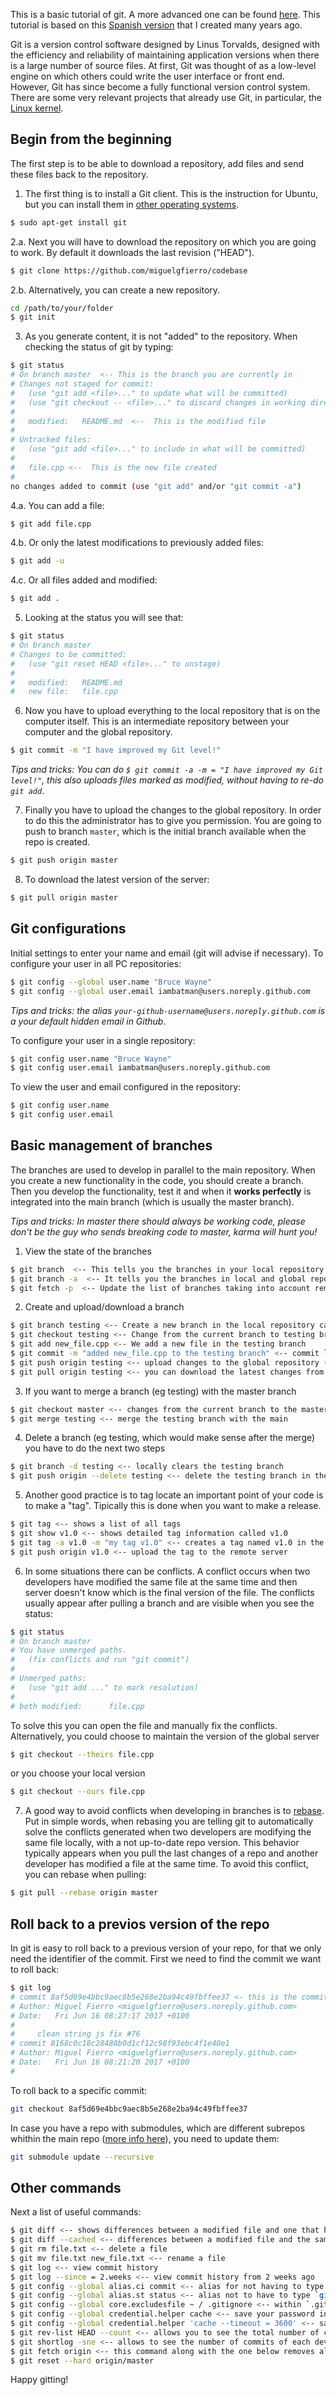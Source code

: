 This is a basic tutorial of git. A more advanced one can be found [here](http://git-scm.com/book). This tutorial is based on this [Spanish version](http://asrob.uc3m.es/index.php/Tutorial_git) that I created many years ago.

Git is a version control software designed by Linus Torvalds, designed with the efficiency and reliability of maintaining application versions when there is a large number of source files. At first, Git was thought of as a low-level engine on which others could write the user interface or front end. However, Git has since become a fully functional version control system. There are some very relevant projects that already use Git, in particular, the [Linux kernel](https://github.com/torvalds/linux).

## Begin from the beginning

The first step is to be able to download a repository, add files and send these files back to the repository.

1. The first thing is to install a Git client. This is the instruction for Ubuntu, but you can install them in [other operating systems](https://git-scm.com/book/en/v2/Getting-Started-Installing-Git). 
```bash
$ sudo apt-get install git
```
2.a. Next you will have to download the repository on which you are going to work. By default it downloads the last revision ("HEAD").
```bash
$ git clone https://github.com/miguelgfierro/codebase
```
2.b. Alternatively, you can create a new repository. 
```bash
cd /path/to/your/folder
$ git init
```
3. As you generate content, it is not "added" to the repository. When checking the status of git by typing:
```bash
$ git status
# On branch master  <-- This is the branch you are currently in
# Changes not staged for commit:
#   (use "git add <file>..." to update what will be committed)
#   (use "git checkout -- <file>..." to discard changes in working directory)
#
#	modified:   README.md  <--  This is the modified file
#
# Untracked files:
#   (use "git add <file>..." to include in what will be committed)
#
#	file.cpp <--  This is the new file created
#
no changes added to commit (use "git add" and/or "git commit -a")
```
4.a. You can add a file:
```bash
$ git add file.cpp
```
4.b. Or only the latest modifications to previously added files:
```bash
$ git add -u
```
4.c. Or all files added and modified:
```bash
$ git add .
```
5. Looking at the status you will see that:
```bash
$ git status
# On branch master
# Changes to be committed:
#   (use "git reset HEAD <file>..." to unstage)
#
#	modified:   README.md
#	new file:   file.cpp
```
6. Now you have to upload everything to the local repository that is on the computer itself. This is an intermediate repository between your computer and the global repository.
```bash
$ git commit -m "I have improved my Git level!"
```
*Tips and tricks: You can do `$ git commit -a -m = "I have improved my Git level!"`, this also uploads files marked as modified, without having to re-do `git add`*.

7. Finally you have to upload the changes to the global repository. In order to do this the administrator has to give you permission. You are going to push to branch `master`, which is the initial branch available when the repo is created.
```bash
$ git push origin master
```
8. To download the latest version of the server:
```bash
$ git pull origin master
```
## Git configurations

Initial settings to enter your name and email (git will advise if necessary). To configure your user in all PC repositories:
```bash
$ git config --global user.name "Bruce Wayne"
$ git config --global user.email iambatman@users.noreply.github.com
```
*Tips and tricks: the alias `your-github-username@users.noreply.github.com` is a your default hidden email in Github*.

To configure your user in a single repository:
```bash
$ git config user.name "Bruce Wayne"
$ git config user.email iambatman@users.noreply.github.com
```
To view the user and email configured in the repository:
```bash
$ git config user.name
$ git config user.email
```

## Basic management of branches

The branches are used to develop in parallel to the main repository. When you create a new functionality in the code, you should create a branch. Then you develop the functionality, test it and when it **works perfectly** is integrated into the main branch (which is usually the master branch).

*Tips and tricks: In master there should always be working code, please don't be the guy who sends breaking code to master, karma will hunt you!*

1. View the state of the branches
```bash
$ git branch  <-- This tells you the branches in your local repository
$ git branch -a  <-- It tells you the branches in local and global repositories (listed as remotes/origin/...)
$ git fetch -p  <-- Update the list of branches taking into account remote branches deleted by other people
```
2. Create and upload/download a branch
```bash
$ git branch testing <-- Create a new branch in the local repository called testing 
$ git checkout testing <-- Change from the current branch to testing branch (can be done whenever you want to change branches)
$ git add new_file.cpp <-- We add a new file in the testing branch
$ git commit -m "added new_file.cpp to the testing branch" <-- commit local repository
$ git push origin testing <-- upload changes to the global repository (if you are prompted to do something else, do so)
$ git pull origin testing <-- you can download the latest changes from the global repository to your computer
```
3. If you want to merge a branch (eg testing) with the master branch 
```bash
$ git checkout master <-- changes from the current branch to the master branch
$ git merge testing <-- merge the testing branch with the main
```
4. Delete a branch (eg testing, which would make sense after the merge) you have to do the next two steps
```bash
$ git branch -d testing <-- locally clears the testing branch
$ git push origin --delete testing <-- delete the testing branch in the global repository
```
5. Another good practice is to tag locate an important point of your code is to make a "tag". Tipically this is done when you want to make a release.
```bash
$ git tag <-- shows a list of all tags
$ git show v1.0 <-- shows detailed tag information called v1.0
$ git tag -a v1.0 -m "my tag v1.0" <-- creates a tag named v1.0 in the local repository
$ git push origin v1.0 <-- upload the tag to the remote server
```
6. In some situations there can be conflicts. A conflict occurs when two developers have modified the same file at the same time and then server doesn't know which is the final version of the file. The conflicts usually appear after pulling a branch and are visible when you see the status:
```bash
$ git status
# On branch master
# You have unmerged paths.
#   (fix conflicts and run "git commit")
#
# Unmerged paths:
#   (use "git add ..." to mark resolution)
#
# both modified:      file.cpp
```
To solve this you can open the file and manually fix the conflicts. Alternatively, you could choose to maintain the version of the global server
```bash
$ git checkout --theirs file.cpp
```
or you choose your local version
```bash
$ git checkout --ours file.cpp
```
7. A good way to avoid conflicts when developing in branches is to [rebase](https://git-scm.com/book/en/v2/Git-Branching-Rebasing). Put in simple words, when rebasing you are telling git to automatically solve the conflicts generated when two developers are modifying the same file locally, with a not up-to-date repo version. This behavior typically appears when you pull the last changes of a repo and another developer has modified a file at the same time. To avoid this conflict, you can rebase when pulling:
```bash
$ git pull --rebase origin master
```  

## Roll back to a previos version of the repo
In git is easy to roll back to a previous version of your repo, for that we only need the identifier of the commit. First we need to find the commit we want to roll back:
```bash
$ git log
# commit 8af5d69e4bbc9aec8b5e268e2ba94c49fbffee37 <- this is the commit hash
# Author: Miguel Fierro <miguelgfierro@users.noreply.github.com>
# Date:   Fri Jun 16 08:27:17 2017 +0100
#
#     clean string js fix #76
# commit 8168c0c18c28488b0d1cf12c98f93ebc4f1e40e1
# Author: Miguel Fierro <miguelgfierro@users.noreply.github.com>
# Date:   Fri Jun 16 08:21:20 2017 +0100
#
```
To roll back to a specific commit:
```bash
git checkout 8af5d69e4bbc9aec8b5e268e2ba94c49fbffee37 
```
In case you have a repo with submodules, which are different subrepos whithin the main repo ([more info here](https://git-scm.com/book/en/v2/Git-Tools-Submodules)), you need to update them:
```bash
git submodule update --recursive
```

## Other commands
Next a list of useful commands:

```bash
$ git diff <-- shows differences between a modified file and one that has been modified before but is stagged, i.e. it is in the local repository.
$ git diff --cached <-- differences between a modified file and the same file saved in the HEAD
$ git rm file.txt <-- delete a file
$ git mv file.txt new_file.txt <-- rename a file
$ git log <-- view commit history
$ git log --since = 2.weeks <-- view commit history from 2 weeks ago
$ git config --global alias.ci commit <-- alias for not having to type `git commit` and just do `git ci`
$ git config --global alias.st status <-- alias not to have to type `git status` and just do `git st`
$ git config --global core.excludesfile ~ / .gitignore <-- within `.gitignore` you list the files to be ignored
$ git config --global credential.helper cache <-- save your password in cache for 15 min, so you do not have to write it over and over again
$ git config --global credential.helper 'cache --timeout = 3600' <-- save your password for one hour
$ git rev-list HEAD --count <-- allows you to see the total number of commits
$ git shortlog -sne <-- allows to see the number of commits of each developer
$ git fetch origin <-- this command along with the one below removes all local changes and sets the server version.
$ git reset --hard origin/master
```

Happy gitting!